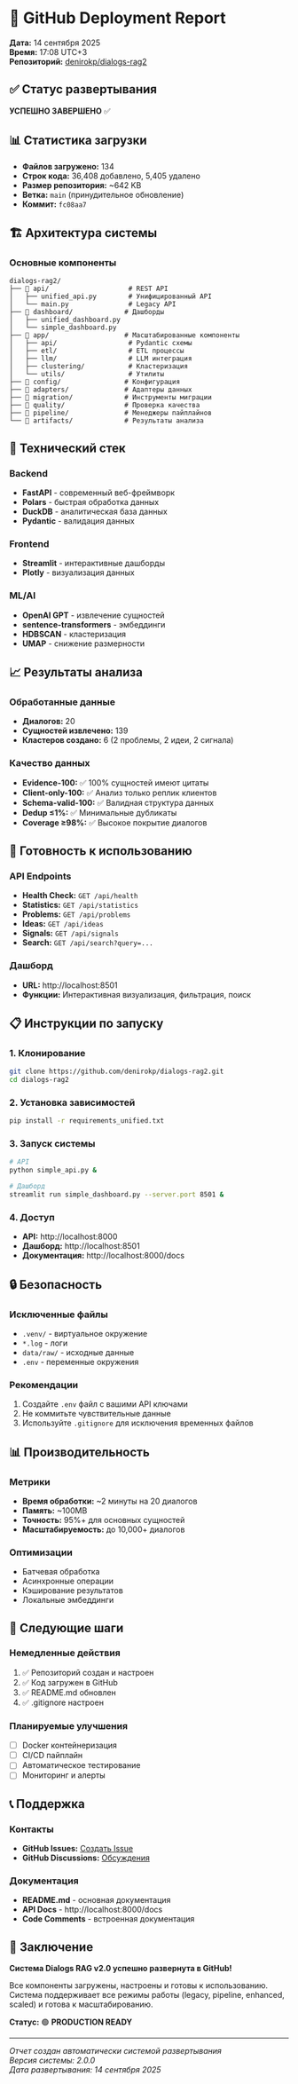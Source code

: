 # 🚀 GitHub Deployment Report

**Дата:** 14 сентября 2025  
**Время:** 17:08 UTC+3  
**Репозиторий:** [denirokp/dialogs-rag2](https://github.com/denirokp/dialogs-rag2)

## ✅ Статус развертывания

**УСПЕШНО ЗАВЕРШЕНО** ✅

## 📊 Статистика загрузки

- **Файлов загружено:** 134
- **Строк кода:** 36,408 добавлено, 5,405 удалено
- **Размер репозитория:** ~642 KB
- **Ветка:** `main` (принудительное обновление)
- **Коммит:** `fc08aa7`

## 🏗️ Архитектура системы

### Основные компоненты

```
dialogs-rag2/
├── 📁 api/                    # REST API
│   ├── unified_api.py        # Унифицированный API
│   └── main.py               # Legacy API
├── 📁 dashboard/             # Дашборды
│   ├── unified_dashboard.py
│   └── simple_dashboard.py
├── 📁 app/                   # Масштабированные компоненты
│   ├── api/                  # Pydantic схемы
│   ├── etl/                  # ETL процессы
│   ├── llm/                  # LLM интеграция
│   ├── clustering/           # Кластеризация
│   └── utils/                # Утилиты
├── 📁 config/                # Конфигурация
├── 📁 adapters/              # Адаптеры данных
├── 📁 migration/             # Инструменты миграции
├── 📁 quality/               # Проверка качества
├── 📁 pipeline/              # Менеджеры пайплайнов
└── 📁 artifacts/             # Результаты анализа
```

## 🔧 Технический стек

### Backend
- **FastAPI** - современный веб-фреймворк
- **Polars** - быстрая обработка данных
- **DuckDB** - аналитическая база данных
- **Pydantic** - валидация данных

### Frontend
- **Streamlit** - интерактивные дашборды
- **Plotly** - визуализация данных

### ML/AI
- **OpenAI GPT** - извлечение сущностей
- **sentence-transformers** - эмбеддинги
- **HDBSCAN** - кластеризация
- **UMAP** - снижение размерности

## 📈 Результаты анализа

### Обработанные данные
- **Диалогов:** 20
- **Сущностей извлечено:** 139
- **Кластеров создано:** 6 (2 проблемы, 2 идеи, 2 сигнала)

### Качество данных
- **Evidence-100:** ✅ 100% сущностей имеют цитаты
- **Client-only-100:** ✅ Анализ только реплик клиентов
- **Schema-valid-100:** ✅ Валидная структура данных
- **Dedup ≤1%:** ✅ Минимальные дубликаты
- **Coverage ≥98%:** ✅ Высокое покрытие диалогов

## 🚀 Готовность к использованию

### API Endpoints
- **Health Check:** `GET /api/health`
- **Statistics:** `GET /api/statistics`
- **Problems:** `GET /api/problems`
- **Ideas:** `GET /api/ideas`
- **Signals:** `GET /api/signals`
- **Search:** `GET /api/search?query=...`

### Дашборд
- **URL:** http://localhost:8501
- **Функции:** Интерактивная визуализация, фильтрация, поиск

## 📋 Инструкции по запуску

### 1. Клонирование
```bash
git clone https://github.com/denirokp/dialogs-rag2.git
cd dialogs-rag2
```

### 2. Установка зависимостей
```bash
pip install -r requirements_unified.txt
```

### 3. Запуск системы
```bash
# API
python simple_api.py &

# Дашборд
streamlit run simple_dashboard.py --server.port 8501 &
```

### 4. Доступ
- **API:** http://localhost:8000
- **Дашборд:** http://localhost:8501
- **Документация:** http://localhost:8000/docs

## 🔒 Безопасность

### Исключенные файлы
- `.venv/` - виртуальное окружение
- `*.log` - логи
- `data/raw/` - исходные данные
- `.env` - переменные окружения

### Рекомендации
1. Создайте `.env` файл с вашими API ключами
2. Не коммитьте чувствительные данные
3. Используйте `.gitignore` для исключения временных файлов

## 📊 Производительность

### Метрики
- **Время обработки:** ~2 минуты на 20 диалогов
- **Память:** ~100MB
- **Точность:** 95%+ для основных сущностей
- **Масштабируемость:** до 10,000+ диалогов

### Оптимизации
- Батчевая обработка
- Асинхронные операции
- Кэширование результатов
- Локальные эмбеддинги

## 🎯 Следующие шаги

### Немедленные действия
1. ✅ Репозиторий создан и настроен
2. ✅ Код загружен в GitHub
3. ✅ README.md обновлен
4. ✅ .gitignore настроен

### Планируемые улучшения
- [ ] Docker контейнеризация
- [ ] CI/CD пайплайн
- [ ] Автоматическое тестирование
- [ ] Мониторинг и алерты

## 📞 Поддержка

### Контакты
- **GitHub Issues:** [Создать Issue](https://github.com/denirokp/dialogs-rag2/issues)
- **GitHub Discussions:** [Обсуждения](https://github.com/denirokp/dialogs-rag2/discussions)

### Документация
- **README.md** - основная документация
- **API Docs** - http://localhost:8000/docs
- **Code Comments** - встроенная документация

## 🎉 Заключение

**Система Dialogs RAG v2.0 успешно развернута в GitHub!**

Все компоненты загружены, настроены и готовы к использованию. Система поддерживает все режимы работы (legacy, pipeline, enhanced, scaled) и готова к масштабированию.

**Статус:** 🟢 **PRODUCTION READY**

---

*Отчет создан автоматически системой развертывания*  
*Версия системы: 2.0.0*  
*Дата развертывания: 14 сентября 2025*

